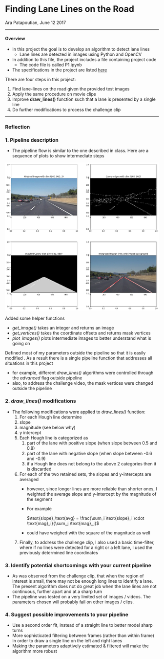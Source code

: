 # **Finding Lane Lines on the Road** 

Ara Patapoutian, June 12 2017

---

#### Overview

- In this project the goal is to develop an algorithm  to detect lane lines
  - Lane lines are detected in images using Python and OpenCV
- In addition to this file, the project includes a file containing project code
  - The code file is called P1.ipynb
- The specifications in the project are listed [here](https://review.udacity.com/#!/rubrics/322/view)




There are four  steps in  this project:

1. Find lane-lines on the road given the provided test images
2. Apply the same procedure on movie clips
3. Improve **draw_lines()** function such that a lane is presented by a single line
4. Do further modifications to process the challenge clip

---

### Reflection

### 1. Pipeline description

- The pipeline flow is similar to the one described in class. Here are a sequence of plots to show intermediate steps

![](image.png)

Added some helper functions
- *get_image()* takes an integer and returns an image
- *get_vertices()* takes the coordinate offsets and returns mask vertices
- *plot_images()* plots intermediate images to better understand what is going on

Defined most of my parameters outside the pipeline so that it is easily modified . As a result there is a single pipeline function that addresses all situations in this project
- for example, different *draw_lines()* algorithms were controlled through the *advanced* flag outside pipeline
- also, to address the challenge video,  the mask vertices were changed outside the pipeline

### 2. *draw_lines()* modifications

* The following modifications were applied to *draw_lines()* function:
  1.  For each Hough line determine 
     1. slope
     2. magnitude (see below why)
     3. y intercept
  2. Each Hough line is categorized as 
     1. part of the lane with positive slope  (when slope between 0.5 and 0.8)
     2. part of the lane with negative slope (when slope between -0.6 and -0.9)
     3. if a Hough line does not belong to the above 2 categories then it is discarded
  3. For each of the two retained sets, the slopes and y-intercepts are averaged
     * however, since longer lines are more reliable than shorter ones, I weighted the average slope and y-intercept by the magnitude of the segment

     * For example 

       $\text{slope}_\text{avg} = \frac{\sum_i \text{slope}_i \cdot \text{mag}_i}{\sum_j \text{mag}_j}$  

     * could have weighed with the square of the magnitude as well
  4. Finally, to address the challenge clip, I also used a basic time-filter, where if no lines were detected for a right or a left lane, I used the previously determined line coordinates

### 3. Identify potential shortcomings with your current pipeline

* As was observed from the challenge clip, that when the region of interest is small, there may not be enough long lines to identify a lane. The present algorithm does not do great job when the lane lines are not continuous, further apart and at a sharp turn 
* The pipeline was tested on a very limited set of images / videos. The parameters chosen will probably fail on other images / clips. 


### 4. Suggest possible improvements to your pipeline

* Use a second order fit, instead of a straight line to better model sharp turns 
* More sophisticated filtering between frames (rather than within frame) In order to draw a single line on the left and right lanes
* Making the parameters adaptively estimated & filtered will  make the algorithm more robust
